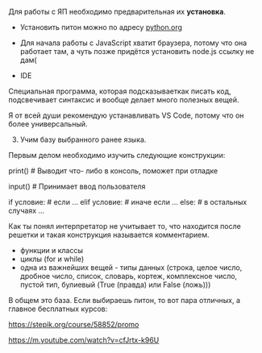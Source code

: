 Для работы с ЯП необходимо предварительная их **установка**.

- Установить питон можно по адресу [python.org](https://python.org)

- Для начала работы с JavaScript хватит браузера, потому что она работает там, а чуть позже придётся установить node.js 
ссылку не дам(

- IDE

Специальная программа, которая подсказываеткак писать код, подсвечивает синтаксис и вообще делает много полезных вещей.

Я от всей души рекомендую устанавливать VS Code, потому что он более универсальный.


3. Учим базу выбранного ранее языка.

Первым делом необходимо изучить следующие конструкции:

print() # Выводит что- либо в консоль, поможет при отладке

input() # Принимает ввод пользователя

if условие: # если 
    ...
elif условие: # иначе если
    ...
else: # в остальных случаях
    ...

Как ты понял интерпретатор не учитывает то, что находится после решетки и такая конструкция называется комментарием.

- функции и классы
- циклы (for и while)
- одна из важнейших вещей - типы данных (строка, целое число, дробное число, список, словарь, кортеж, комплексное число, пустой тип, булиевый (True (правда) или False (ложь)))

В общем это база. Если выбираешь питон, то вот пара отличных, а главное бесплатных курсов:

https://stepik.org/course/58852/promo

https://m.youtube.com/watch?v=cfJrtx-k96U